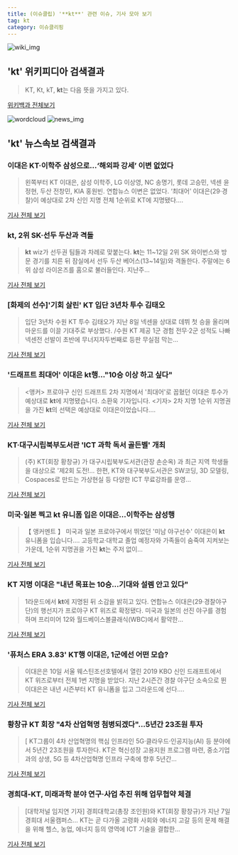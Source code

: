 ```yaml
---
title: (이슈클립) '**kt**' 관련 이슈, 기사 모아 보기
tag: kt
category: 이슈클리핑
---
```

![wiki_img](https://user-images.githubusercontent.com/42597476/44503234-41136a80-a6d0-11e8-9071-6fc6418eafe4.png)
## **'**kt**'** 위키피디아 검색결과
>KT, Kt, kT, **kt**는 다음 뜻을 가지고 있다.

<a href="https://ko.wikipedia.org/wiki/kt" target="_blank">위키백과 전체보기</a>

![wordcloud](https://s3.ap-northeast-2.amazonaws.com/lyrics101-wordcloud/2018-09-10-1536588933.png)
![news_img](https://user-images.githubusercontent.com/42597476/44507050-1206f400-a6e4-11e8-8d98-7ffbfebb353f.png)
## **'**kt**'** 뉴스속보 검색결과
### 이대은 KT·이학주 삼성으로…‘해외파 강세’ 이변 없었다

>왼쪽부터 KT 이대은, 삼성 이학주, LG 이상영, NC 송명기, 롯데 고승민, 넥센 윤정현, 두산 전창민, KIA 홍원빈. 연합뉴스 이변은 없었다. ‘최대어’ 이대은(29·경찰)이 예상대로 2차 신인 지명 전체 1순위로 KT에 지명됐다....

<a href="http://news.khan.co.kr/kh_news/khan_art_view.html?artid=201809102109005&code=980101" target="_blank">기사 전체 보기</a>

### **kt**, 2위 SK·선두 두산과 격돌

>**kt** wiz가 선두권 팀들과 차례로 맞붙는다. **kt**는 11~12일 2위 SK 와이번스와 방문 경기를 치른 뒤 잠실에서 선두 두산 베어스(13~14일)와 격돌한다. 주말에는 6위 삼성 라이온즈를 홈으로 불러들인다. 지난주...

<a href="http://www.joongboo.com/news/articleView.html?idxno=1285982" target="_blank">기사 전체 보기</a>

### [화제의 선수]'기회 살린' KT 입단 3년차 투수 김태오

>입단 3년차 수원 KT 투수 김태오가 지난 8일 넥센을 상대로 데뷔 첫 승을 올리며 마운드를 이끌 기대주로 부상했다. /수원 KT 제공 1군 경험 전무·2군 성적도 나빠넥센전 선발이 초반에 무너지자두번째로 등판 무실점 막는...

<a href="http://www.kyeongin.com/main/view.php?key=20180910010003179" target="_blank">기사 전체 보기</a>

### '드래프트 최대어' 이대은 **kt**행…"10승 이상 하고 싶다"

><앵커> 프로야구 신인 드래프트 2차 지명에서 '최대어'로 꼽혔던 이대은 투수가 예상대로 **kt**에 지명됐습니다. 소환욱 기자입니다. <기자> 2차 지명 1순위 지명권을 가진 **kt**의 선택은 예상대로 이대은이었습니다....

<a href="https://news.sbs.co.kr/news/endPage.do?news_id=N1004928439&plink=ORI&cooper=NAVER" target="_blank">기사 전체 보기</a>

### KT·대구시립북부도서관 'ICT 과학 독서 골든벨' 개최

>(주) KT(회장 황창규) 가 대구시립북부도서관(관장 손순옥) 과 최근 지역 학생들을 대상으로 '제2회 도전!... 한편, KT와 대구북부도서관은 SW코딩, 3D 모델링, Cospaces로 만드는 가상현실 등 다양한 ICT 무료강좌를 운영...

<a href="http://www.kbmaeil.com/news/articleView.html?idxno=454667" target="_blank">기사 전체 보기</a>

### 미국·일본 찍고 **kt** 유니폼 입은 이대은…이학주는 삼성행

>【 앵커멘트 】 미국과 일본 프로야구에서 뛰었던 '미남 야구선수' 이대은이 **kt** 유니폼을 입습니다.... 고등학교·대학교 졸업 예정자와 가족들이 숨죽여 지켜보는 가운데, 1순위 지명권을 가진 **kt**는 주저 없이...

<a href="http://www.mbn.co.kr/pages/vod/programView.mbn?bcastSeqNo=1192420" target="_blank">기사 전체 보기</a>

### KT 지명 이대은 "내년 목표는 10승…기대와 설렘 안고 있다"

>1라운드에서 **kt**에 지명된 뒤 소감을 밝히고 있다. 연합뉴스 이대은(29·경찰야구단)의 행선지가 프로야구 KT 위즈로 확정됐다. 미국과 일본의 선진 야구를 경험하며 프리미어 12와 월드베이스볼클래식(WBC)에서 활약한...

<a href="http://www.kyeonggi.com/?mod=news&act=articleView&idxno=1518294" target="_blank">기사 전체 보기</a>

### '퓨처스 ERA 3.83' KT행 이대은, 1군에선 어떤 모습?

>이대은은 10일 서울 웨스틴조선호텔에서 열린 2019 KBO 신인 드래프트에서 KT 위즈로부터 전체 1번 지명을 받았다. 지난 2시즌간 경찰 야구단 소속으로 뛴 이대은은 내년 시즌부터 KT 유니폼을 입고 그라운드에 선다....

<a href="http://www.mydaily.co.kr/new_yk/html/read.php?newsid=201809100617964748&ext=na" target="_blank">기사 전체 보기</a>

### 황창규 KT 회장 "4차 산업혁명 첨병되겠다"…5년간 23조원 투자

>[ KT그룹이 4차 산업혁명의 핵심 인프라인 5G·클라우드·인공지능(AI) 등 분야에서 5년간 23조원을 투자한다. KT은 혁신성장 고용지원 프로그램 마련, 중소기업과의 상생, 5G 등 4차산업혁명 인프라 구축에 향후 5년간...

<a href="http://isplus.live.joins.com/news/article/aid.asp?aid=22550635" target="_blank">기사 전체 보기</a>

### 경희대-KT, 미래과학 분야 연구·사업 추진 위해 업무협약 체결

>[대학저널 임지연 기자] 경희대학교(총장 조인원)와 KT(회장 황창규)가 지난 7일 경희대 서울캠퍼스... KT는 곧 다가올 고령화 사회와 에너지 고갈 등의 문제 해결을 위해 헬스, 농업, 에너지 등의 영역에 ICT 기술을 결합한...

<a href="http://www.dhnews.co.kr/news/articleView.html?idxno=85599" target="_blank">기사 전체 보기</a>


